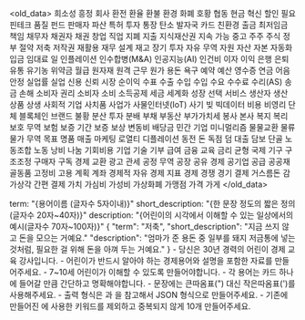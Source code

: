 <old_data>
희소성
흥정
회사
환전
환율
환불
환경
화폐
호황
협동
현금
혁신
할인
필요
핀테크
품질
펀드
판매자
파산
특허
투자
통장
탄소 발자국
카드
친환경
출금
최저임금
책임
채무자
채권자
채권
창업
직업
지폐
지출
지식재산권
지속 가능
중고
주주
주식
정부
절약
저축
저작권
재활용
재무 설계
재고
장기 투자
자유 무역
자원
자산
자본
자동화
입금
임대료
일
인플레이션
인수합병(M&A)
인공지능(AI)
인건비
이자
이익
은행
은퇴
유통
유기농
위약금
월급
원자재
원격 근무
원가
용돈
욕구
예약
예산
영수증
연금
어음
안정
실업률
실업
신용
신뢰
시장
순이익
수표
수출
수입
수입
수요
수수료
수리(AS)
송금
손해
소비자 권리
소비자
소비
소득공제
세금
세계화
성장
선택
서비스
생산자
생산
상품
상생
사회적 기업
사치품
사업가
사물인터넷(IoT)
사기
빚
빅데이터
비용
비영리 단체
블록체인
브랜드
불황
분산 투자
분배
부채
부동산
부가가치세
봉사
본사
복지
복리
보호 무역
보험
보증 기간
보증
보상
변동비
배당금
민간 기업
미니멀리즘
물물교환
물류
물가
무역
목표
명품
매출
마케팅
로열티
디플레이션
동전
돈
독점
덤
대출
담보
단골
노동조합
노동
낭비
나눔
기회비용
기업
기술
기부
급여
금융 교육
금리
균형
국제 기구
구조조정
구매자
구독 경제
교환
광고
관세
공정 무역
공장
공유 경제
공기업
공급
공공재
골동품
고정비
고용
계획
계좌
경제적 자유
경제 지표
경제
경쟁
경기
결제
거스름돈
감가상각
간편 결제
가치
가심비
가성비
가상화폐
가맹점
가격
가게
</old_data>

<format>
term: "{용어이름 (글자수 5자이내)}"
short_description:  "{한 문장 정도의 짧은 정의 (글자수 20자~40자)}"
description: "{어린이의 시각에서 이해할 수 있는 일상에서의 예시(글자수 70자~100자)}"
</format>

<example>
{
    "term": "저축",
    "short_description":  "지금 쓰지 않고 돈을 모으는 거예요."
    "description": "엄마가 준 용돈 중 일부를 돼지 저금통에 넣는 것처럼, 필요한 걸 위해 돈을 아껴 두는 거예요."
}
</example>

<prompt>
 - 당신은 30년 경력의 어린이 경제 교육 강사입니다.
 - 어린이가 반드시 알아야 하는 경제용어와 설명을 포함한 자료를 만들어주세요.
 - 7~10세 어린이가 이해할 수 있도록 만들어야합니다.
 - 각 용어는 카드 하나에 들어갈 만큼 간단하고 명확해야합니다.
 - 문장에는 큰따옴표(") 대신 작은따옴표(')를 사용해주세요.
 - 출력 형식은 <format>과 <exmaple>을 참고해서 JSON 형식으로 만들어주세요.
 - 기존에 만들어진 <old_data>에 사용한 키워드를 제외하고 중복되지 않게 10개 만들어주세요.
</prompt>